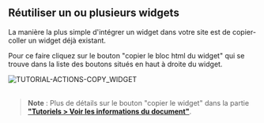 
## Réutiliser un ou plusieurs widgets

La manière la plus simple d'intégrer un widget dans votre site est de copier-coller un widget déjà existant.

<p>
  Pour ce faire cliquez sur le bouton "copier le bloc html du widget" 
  <span
    class="icon">
    <i class="mdi mdi-code-tags"></i>
  </span>
  qui se trouve dans la liste des boutons situés en haut à droite du widget.
</p>

<div>
  <img
    alt="TUTORIAL-ACTIONS-COPY_WIDGET"
    src="https://raw.githubusercontent.com/multi-coop/vizboard-website-content/main/images/tutorial/commented/tutorial-08.png"
    />
</div>

<br>

> **Note** : Plus de détails sur le bouton "copier le widget" dans la partie **["Tutoriels > Voir les informations du document"](/docs-widgets-overview)**.
